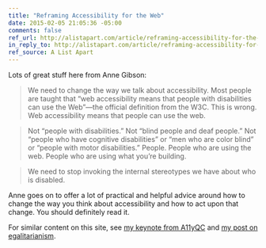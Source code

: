 ```yaml
---
title: "Reframing Accessibility for the Web"
date: 2015-02-05 21:05:36 -05:00
comments: false
ref_url: http://alistapart.com/article/reframing-accessibility-for-the-web
in_reply_to: http://alistapart.com/article/reframing-accessibility-for-the-web
ref_source: A List Apart
---
```


Lots of great stuff here from Anne Gibson:

> We need to change the way we talk about accessibility. Most people are taught that “web accessibility means that people with disabilities can use the Web”—the official definition from the W3C. This is wrong. Web accessibility means that people can use the web.

> Not “people with disabilities.” Not “blind people and deaf people.” Not “people who have cognitive disabilities” or “men who are color blind” or “people with motor disabilities.” People. People who are using the web. People who are using what you’re building.

> We need to stop invoking the internal stereotypes we have about who is disabled.

Anne goes on to offer a lot of practical and helpful advice around how to change the way you think about accessibility and how to act upon that change. You should definitely read it.

For similar content on this site, see [my keynote from A11yQC](/notebook/the-web-is-for-everyone/) and [my post on egalitarianism](/notebook/egalitarianism/).